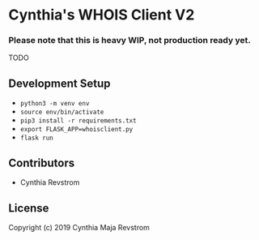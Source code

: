 # Cynthia's WHOIS Client V2

### Please note that this is heavy WIP, not production ready yet.

TODO

## Development Setup
- `python3 -m venv env`
- `source env/bin/activate`
- `pip3 install -r requirements.txt`
- `export FLASK_APP=whoisclient.py`
- `flask run`

## Contributors
- Cynthia Revstrom

## License
Copyright (c) 2019 Cynthia Maja Revstrom